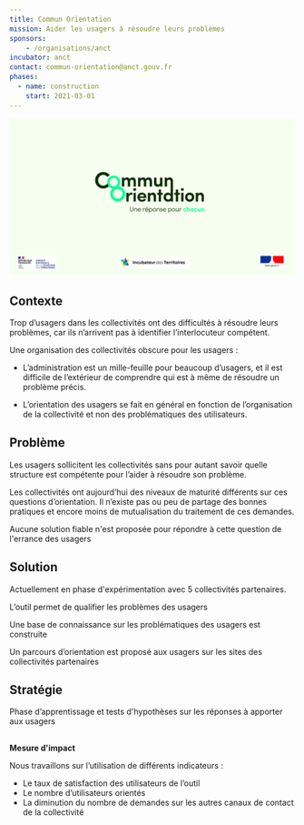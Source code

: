 ```yaml
---
title: Commun Orientation
mission: Aider les usagers à résoudre leurs problèmes
sponsors:
    - /organisations/anct
incubator: anct
contact: commun-orientation@anct.gouv.fr
phases:
  - name: construction
    start: 2021-03-01
---
```

![](/img/netlifycms/commun.orientation.png)

## Contexte

<!--StartFragment-->

Trop d’usagers dans les collectivités ont des difficultés à résoudre leurs problèmes, car ils n’arrivent pas à identifier l’interlocuteur compétent.

Une organisation des collectivités obscure pour les usagers :

* L’administration est un mille-feuille pour beaucoup d’usagers, et il est difficile de l’extérieur de comprendre qui est à même de résoudre un problème précis.
  
* L’orientation des usagers se fait en général en fonction de l’organisation de la collectivité et non des problématiques des utilisateurs. 

<!--EndFragment-->

## Problème

<!--StartFragment-->

Les usagers sollicitent les collectivités sans pour autant savoir quelle structure est compétente pour l’aider à résoudre son problème.

Les collectivités ont aujourd’hui des niveaux de maturité différents sur ces questions d’orientation. Il n’existe pas ou peu de partage des bonnes pratiques et encore moins de mutualisation du traitement de ces demandes.

Aucune solution fiable n'est proposée pour répondre à cette question de l'errance des usagers

<!--EndFragment-->

## Solution

<!--StartFragment-->

Actuellement en phase d'expérimentation avec 5 collectivités partenaires.

L’outil permet de qualifier les problèmes des usagers

Une base de connaissance sur les problématiques des usagers est construite

Un parcours d’orientation est proposé aux usagers sur les sites des collectivités partenaires

<!--EndFragment-->

## Stratégie

<!--StartFragment-->

Phase d’apprentissage et tests d'hypothèses sur les réponses à apporter aux usagers

<!--EndFragment-->

## 
**Mesure d'impact**

<!--StartFragment-->

Nous travaillons sur l’utilisation de différents indicateurs :

* Le taux de satisfaction des utilisateurs de l’outil
* Le nombre d’utilisateurs orientés
* La diminution du nombre de demandes sur les autres canaux de contact de la collectivité

<!--EndFragment-->
